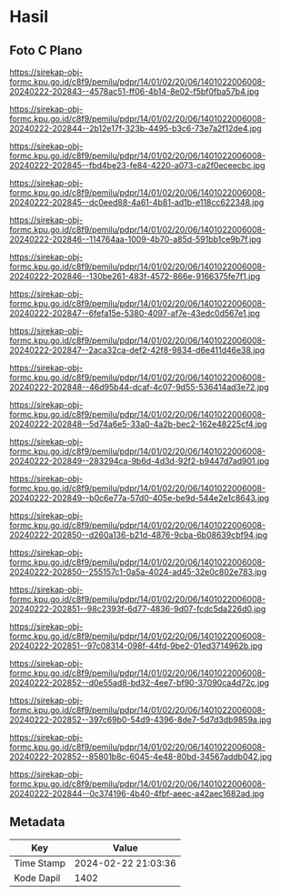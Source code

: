 # Hasil

## Foto C Plano

https://sirekap-obj-formc.kpu.go.id/c8f9/pemilu/pdpr/14/01/02/20/06/1401022006008-20240222-202843--4578ac51-ff06-4b14-8e02-f5bf0fba57b4.jpg

https://sirekap-obj-formc.kpu.go.id/c8f9/pemilu/pdpr/14/01/02/20/06/1401022006008-20240222-202844--2b12e17f-323b-4495-b3c6-73e7a2f12de4.jpg

https://sirekap-obj-formc.kpu.go.id/c8f9/pemilu/pdpr/14/01/02/20/06/1401022006008-20240222-202845--fbd4be23-fe84-4220-a073-ca2f0eceecbc.jpg

https://sirekap-obj-formc.kpu.go.id/c8f9/pemilu/pdpr/14/01/02/20/06/1401022006008-20240222-202845--dc0eed88-4a61-4b81-ad1b-e118cc622348.jpg

https://sirekap-obj-formc.kpu.go.id/c8f9/pemilu/pdpr/14/01/02/20/06/1401022006008-20240222-202846--114764aa-1009-4b70-a85d-591bb1ce9b7f.jpg

https://sirekap-obj-formc.kpu.go.id/c8f9/pemilu/pdpr/14/01/02/20/06/1401022006008-20240222-202846--130be261-483f-4572-866e-9166375fe7f1.jpg

https://sirekap-obj-formc.kpu.go.id/c8f9/pemilu/pdpr/14/01/02/20/06/1401022006008-20240222-202847--6fefa15e-5380-4097-af7e-43edc0d567e1.jpg

https://sirekap-obj-formc.kpu.go.id/c8f9/pemilu/pdpr/14/01/02/20/06/1401022006008-20240222-202847--2aca32ca-def2-42f8-9834-d6e411d46e38.jpg

https://sirekap-obj-formc.kpu.go.id/c8f9/pemilu/pdpr/14/01/02/20/06/1401022006008-20240222-202848--46d95b44-dcaf-4c07-9d55-536414ad3e72.jpg

https://sirekap-obj-formc.kpu.go.id/c8f9/pemilu/pdpr/14/01/02/20/06/1401022006008-20240222-202848--5d74a6e5-33a0-4a2b-bec2-162e48225cf4.jpg

https://sirekap-obj-formc.kpu.go.id/c8f9/pemilu/pdpr/14/01/02/20/06/1401022006008-20240222-202849--283294ca-9b6d-4d3d-92f2-b9447d7ad901.jpg

https://sirekap-obj-formc.kpu.go.id/c8f9/pemilu/pdpr/14/01/02/20/06/1401022006008-20240222-202849--b0c6e77a-57d0-405e-be9d-544e2e1c8643.jpg

https://sirekap-obj-formc.kpu.go.id/c8f9/pemilu/pdpr/14/01/02/20/06/1401022006008-20240222-202850--d260a136-b21d-4876-9cba-6b08639cbf94.jpg

https://sirekap-obj-formc.kpu.go.id/c8f9/pemilu/pdpr/14/01/02/20/06/1401022006008-20240222-202850--255157c1-0a5a-4024-ad45-32e0c802e783.jpg

https://sirekap-obj-formc.kpu.go.id/c8f9/pemilu/pdpr/14/01/02/20/06/1401022006008-20240222-202851--98c2393f-6d77-4836-9d07-fcdc5da226d0.jpg

https://sirekap-obj-formc.kpu.go.id/c8f9/pemilu/pdpr/14/01/02/20/06/1401022006008-20240222-202851--97c08314-098f-44fd-9be2-01ed3714962b.jpg

https://sirekap-obj-formc.kpu.go.id/c8f9/pemilu/pdpr/14/01/02/20/06/1401022006008-20240222-202852--d0e55ad8-bd32-4ee7-bf90-37090ca4d72c.jpg

https://sirekap-obj-formc.kpu.go.id/c8f9/pemilu/pdpr/14/01/02/20/06/1401022006008-20240222-202852--397c69b0-54d9-4396-8de7-5d7d3db9859a.jpg

https://sirekap-obj-formc.kpu.go.id/c8f9/pemilu/pdpr/14/01/02/20/06/1401022006008-20240222-202852--85801b8c-6045-4e48-80bd-34567addb042.jpg

https://sirekap-obj-formc.kpu.go.id/c8f9/pemilu/pdpr/14/01/02/20/06/1401022006008-20240222-202844--0c374196-4b40-4fbf-aeec-a42aec1682ad.jpg


## Metadata

| Key        | Value               |
| ---------- | ------------------- |
| Time Stamp | 2024-02-22 21:03:36 |
| Kode Dapil | 1402                |



